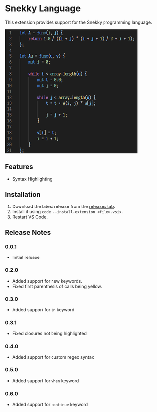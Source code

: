 # Snekky Language
This extension provides support for the Snekky programming language.

![example](example.png)

## Features

- Syntax Highlighting

## Installation
1. Download the latest release from the [releases tab](https://github.com/snekkylang/snekky-vscode/releases).
2. Install it using `code --install-extension <file>.vsix`.
3. Restart VS Code.

## Release Notes

### 0.0.1
- Initial release

### 0.2.0
- Added support for new keywords.
- Fixed first parenthesis of calls being yellow.

### 0.3.0
- Added support for `in` keyword

### 0.3.1
- Fixed closures not being highlighted

### 0.4.0
- Added support for custom regex syntax

### 0.5.0
- Added support for `when` keyword

### 0.6.0
- Added support for `continue` keyword